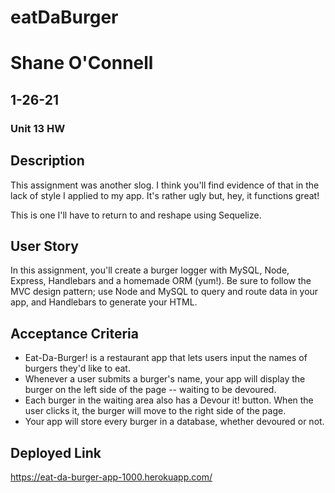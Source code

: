 # eatDaBurger
# Shane O'Connell
## 1-26-21
### Unit 13 HW

## Description

This assignment was another slog. I think you'll find evidence of that in the lack of style I applied to my app. It's rather ugly but, hey, it functions great! 

This is one I'll have to return to and reshape using Sequelize. 

## User Story
In this assignment, you'll create a burger logger with MySQL, Node, Express, Handlebars and a homemade ORM (yum!). Be sure to follow the MVC design pattern; use Node and MySQL to query and route data in your app, and Handlebars to generate your HTML.

## Acceptance Criteria

- Eat-Da-Burger! is a restaurant app that lets users input the names of burgers they'd like to eat.
- Whenever a user submits a burger's name, your app will display the burger on the left side of the page -- waiting to be devoured.
- Each burger in the waiting area also has a Devour it! button. When the user clicks it, the burger will move to the right side of the page.
- Your app will store every burger in a database, whether devoured or not.

## Deployed Link

https://eat-da-burger-app-1000.herokuapp.com/